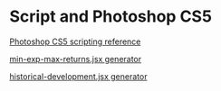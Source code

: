 # Script and Photoshop CS5

[Photoshop CS5 scripting reference](http://wwwimages.adobe.com/content/dam/Adobe/en/devnet/photoshop/pdfs/photoshop_cs5_javascript_ref.pdf)

[min-exp-max-returns.jsx generator](http://codepen.io/mikelothar/pen/RNJXrQ)

[historical-development.jsx generator](http://codepen.io/mikelothar/pen/LELRqQ)
